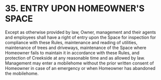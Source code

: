 # 35. ENTRY UPON HOMEOWNER'S SPACE
Except as otherwise provided by law, Owner, management and their agents and
employees shall have a right of entry upon the Space for inspection for compliance with
these Rules, maintenance and reading of utilities, maintenance of trees and driveways,
maintenance of the Space where Homeowner fails to maintain it in accordance with
these Rules, and protection of Creekside at any reasonable time and as allowed by law.
Management may enter a mobilehome without the prior written consent of
Homeowner in case of an emergency or when Homeowner has abandoned the
mobilehome.

